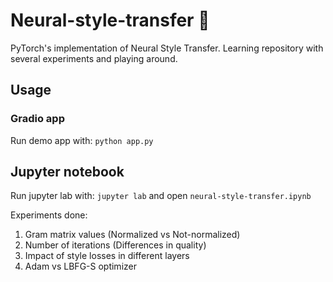 # Neural-style-transfer 🎨

PyTorch's implementation of Neural Style Transfer. Learning repository with several experiments and playing around.

## Usage

### Gradio app

Run demo app with: `python app.py`

## Jupyter notebook

Run jupyter lab with: `jupyter lab` and open `neural-style-transfer.ipynb`

Experiments done:

1. Gram matrix values (Normalized vs Not-normalized)
2. Number of iterations (Differences in quality)
3. Impact of style losses in different layers
4. Adam vs LBFG-S optimizer
